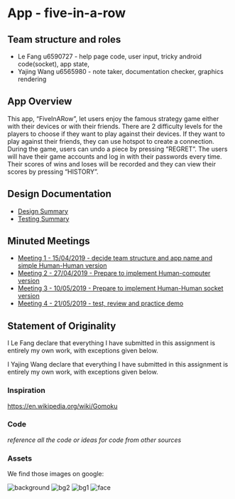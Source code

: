 # App - five-in-a-row

## Team structure and roles 
+ Le Fang u6590727 - help page code, user input, tricky android code(socket), app state,
+ Yajing Wang u6565980 - note taker, documentation checker,  graphics rendering

## App Overview 

This app, “FiveInARow”, let users enjoy the famous strategy game either with their devices or with their friends.
There are 2 difficulty levels for the players to choose if they want to play against their devices. If they want to play against their friends, they can use hotspot to create a connection. During the game, users can undo a piece by pressing “REGRET”.
The users will have their game accounts and log in with their passwords every time. Their scores of wins and loses will be recorded and they can view their scores by pressing “HISTORY”.

## Design Documentation 
+ [Design Summary](designsummary)
+ [Testing Summary](testingsummary)

## Minuted Meetings
+ [Meeting 1 - 15/04/2019 - decide team structure and app name and simple Human-Human version](meeting1)
+ [Meeting 2 - 27/04/2019 - Prepare to implement Human-computer version](meeting2)
+ [Meeting 3 - 10/05/2019 - Prepare to implement Human-Human socket version](meeting3)
+ [Meeting 4 - 21/05/2019 - test, review and practice demo](meeting4)

## Statement of Originality

I Le Fang declare that everything I have submitted in this
assignment is entirely my own work, with exceptions given below.

I Yajing Wang declare that everything I have submitted in this
assignment is entirely my own work, with exceptions given below.


### Inspiration

https://en.wikipedia.org/wiki/Gomoku

### Code

_reference all the code or ideas for code from other sources_

### Assets 

We find those images on google:

![background](uploads/2c302e00043c37de5746b229c8f6a732/background.png)
![bg2](uploads/ca4d76ba89a32387e3774e28e5395758/bg2.png)
![bg1](uploads/dcdf245a4ee1f2bd4175317e2d413ef1/bg1.png)
![face](uploads/0807ec241535dfb0fb2e340cdfafe856/face.png)

